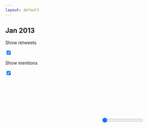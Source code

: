 ```yaml
---
layout: default
---
```


<h2 id='date'>Jan 2013</h2>
<div id='switches'>
	<div class='switch_wrapper'>
		<p>Show retweets</p>
		<label class='switch' title='show_tweets' id='toggle_rt'>
			<input type='checkbox' checked>
			<span class='toggle round'></span>
		</label>
	</div>
	<div class='switch_wrapper'>
		<p>Show mentions</p>
		<label class='switch' title='show_mentions' id='toggle_ment'>
			<input type='checkbox' checked>
			<span class='toggle round'></span>
		</label>
	</div>
</div>
<svg></svg>
<input type='range' min='0' max='84' value='0' class='slider' id='slider' list='steps'>
<datalist id='steps'>
</datalist>


